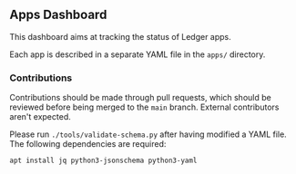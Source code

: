 ## Apps Dashboard

This dashboard aims at tracking the status of Ledger apps.

Each app is described in a separate YAML file in the `apps/` directory.


### Contributions

Contributions should be made through pull requests, which should be reviewed
before being merged to the `main` branch. External contributors aren't expected.

Please run `./tools/validate-schema.py` after having modified a YAML file. The
following dependencies are required:

```shell
apt install jq python3-jsonschema python3-yaml
```
